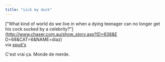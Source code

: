 ```yaml
---
title: "sick my duck"
---
```


["What kind of world do we live in when a dying teenager can no longer get his
cock sucked by a celebrity?"](http://www.chaser.com.au/show_story.asp?ID=638&E
D=68&CAT=6&NAME=diaz)  
via [spud's](http://chocapic.junkle.org)

C'est vrai ça. Monde de merde.

